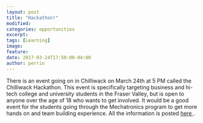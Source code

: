 ```yaml
---
layout: post
title: "Hackathon!"
modified:
categories: opportunities
excerpt:
tags: [Learning]
image: 
feature: 
date: 2017-03-24T17:50:00-04:00
author: perrin
---
```



There is an event going on in Chilliwack on March 24th at 5 PM called the Chilliwack Hackathon. This event is specifically targeting business and hi-tech college and university students in the Fraser Valley, but is open to anyone over the age of 18 who wants to get involved. It would be a good event for the students going through the Mechatronics program to get more hands on and team building experience. All the information is posted <a href="http://chilliwack.tech/Hackathon">here </a>.
